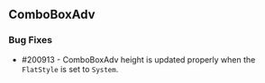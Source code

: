 ## ComboBoxAdv

### Bug Fixes

* \#200913 - ComboBoxAdv height is updated properly when the `FlatStyle` is set to `System`.